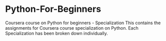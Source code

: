 # Python-For-Beginners
Coursera course on Python for beginners - Specialization
This contains the assignments for Coursera course specialization on Python. Each Specialization has been broken down individually.


